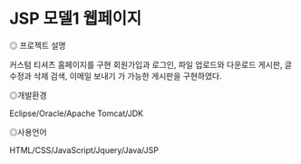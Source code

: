 # JSP 모델1 웹페이지

◎ 프로젝트 설명

커스텀 티셔츠 홈페이지를 구현 
회원가입과 로그인, 
파일 업로드와 다운로드 게시판,
글 수정과 삭제 검색,
이메일 보내기 가 가능한 게시판을 구현하였다.



◎개발환경

Eclipse/Oracle/Apache Tomcat/JDK

◎사용언어

HTML/CSS/JavaScript/Jquery/Java/JSP

